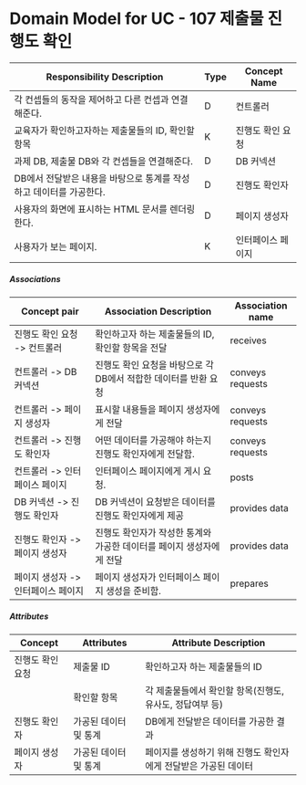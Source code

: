 # Domain Model for UC - 107 제출물 진행도 확인

| Responsibility Description                                   | Type | Concept Name      |
| ------------------------------------------------------------ | ---- | ----------------- |
| 각 컨셉들의 동작을 제어하고 다른 컨셉과 연결해준다.          | D    | 컨트롤러          |
| 교육자가 확인하고자하는 제출물들의 ID, 확인할 항목           | K    | 진행도 확인 요청  |
| 과제 DB, 제출물 DB와 각 컨셉들을 연결해준다.                 | D    | DB 커넥션         |
| DB에서 전달받은 내용을 바탕으로 통계를 작성하고 데이터를 가공한다. | D    | 진행도 확인자     |
| 사용자의 화면에 표시하는 HTML 문서를 렌더링 한다.            | D    | 페이지 생성자     |
| 사용자가 보는 페이지.                                        | K    | 인터페이스 페이지 |

##### Associations

| Concept pair                       | Association Description                                      | Association name |
| ---------------------------------- | ------------------------------------------------------------ | ---------------- |
| 진행도 확인 요청 -> 컨트롤러       | 확인하고자 하는 제출물들의 ID, 확인할 항목을 전달            | receives         |
| 컨트롤러 -> DB 커넥션              | 진행도 확인 요청을 바탕으로 각 DB에서 적합한 데이터를 반환 요청 | conveys requests |
| 컨트롤러 -> 페이지 생성자          | 표시할 내용들을 페이지 생성자에게 전달                       | conveys requests |
| 컨트롤러 -> 진행도 확인자          | 어떤 데이터를 가공해야 하는지 진행도 확인자에게 전달함.      | conveys requests |
| 컨트롤러 -> 인터페이스 페이지      | 인터페이스 페이지에게 게시 요청.                             | posts            |
| DB 커넥션 -> 진행도 확인자         | DB 커넥션이 요청받은 데이터를 진행도 확인자에게 제공         | provides data    |
| 진행도 확인자 -> 페이지 생성자     | 진행도 확인자가 작성한 통계와 가공한 데이터를 페이지 생성자에게 전달 | provides data    |
| 페이지 생성자 -> 인터페이스 페이지 | 페이지 생성자가 인터페이스 페이지 생성을 준비함.             | prepares         |

##### Attributes

| Concept          | Attributes            | Attribute Description                                        |
| ---------------- | --------------------- | ------------------------------------------------------------ |
| 진행도 확인 요청 | 제출물 ID             | 확인하고자 하는 제출물들의 ID                                |
|                  | 확인할 항목           | 각 제출물들에서 확인할 항목(진행도, 유사도, 정답여부 등)     |
| 진행도 확인자    | 가공된 데이터 및 통계 | DB에게 전달받은 데이터를 가공한 결과                         |
| 페이지 생성자    | 가공된 데이터 및 통계 | 페이지를 생성하기 위해 진행도 확인자에게 전달받은 가공된 데이터 |

